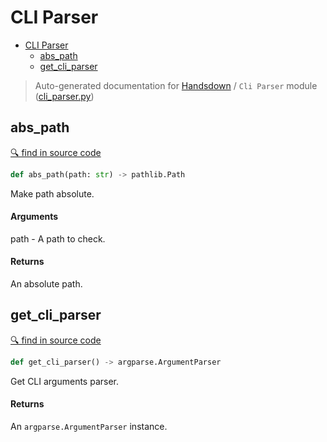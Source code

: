 # CLI Parser

- [CLI Parser](#cli-parser)
  - [abs_path](#abs_path)
  - [get_cli_parser](#get_cli_parser)

> Auto-generated documentation for [Handsdown](./README.md#modules) / `Cli Parser` module ([cli_parser.py](../handsdown/cli_parser.py))

## abs_path

[🔍 find in source code](../handsdown/cli_parser.py#L9)

```python
def abs_path(path: str) -> pathlib.Path
```

Make path absolute.

#### Arguments

path - A path to check.

#### Returns

An absolute path.

## get_cli_parser

[🔍 find in source code](../handsdown/cli_parser.py#L22)

```python
def get_cli_parser() -> argparse.ArgumentParser
```

Get CLI arguments parser.

#### Returns

An `argparse.ArgumentParser` instance.
